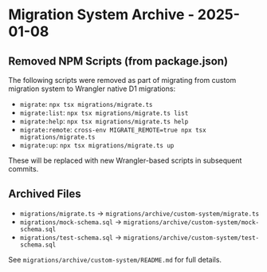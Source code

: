 # Migration System Archive - 2025-01-08

## Removed NPM Scripts (from package.json)

The following scripts were removed as part of migrating from custom migration system to Wrangler native D1 migrations:

- `migrate`: `npx tsx migrations/migrate.ts`
- `migrate:list`: `npx tsx migrations/migrate.ts list`
- `migrate:help`: `npx tsx migrations/migrate.ts help`
- `migrate:remote`: `cross-env MIGRATE_REMOTE=true npx tsx migrations/migrate.ts`
- `migrate:up`: `npx tsx migrations/migrate.ts up`

These will be replaced with new Wrangler-based scripts in subsequent commits.

## Archived Files

- `migrations/migrate.ts` → `migrations/archive/custom-system/migrate.ts`
- `migrations/mock-schema.sql` → `migrations/archive/custom-system/mock-schema.sql`
- `migrations/test-schema.sql` → `migrations/archive/custom-system/test-schema.sql`

See `migrations/archive/custom-system/README.md` for full details.
